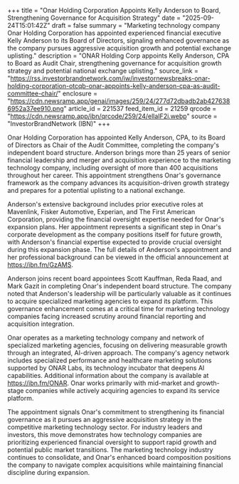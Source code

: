 +++
title = "Onar Holding Corporation Appoints Kelly Anderson to Board, Strengthening Governance for Acquisition Strategy"
date = "2025-09-24T15:01:42Z"
draft = false
summary = "Marketing technology company Onar Holding Corporation has appointed experienced financial executive Kelly Anderson to its Board of Directors, signaling enhanced governance as the company pursues aggressive acquisition growth and potential exchange uplisting."
description = "ONAR Holding Corp appoints Kelly Anderson, CPA to Board as Audit Chair, strengthening governance for acquisition growth strategy and potential national exchange uplisting."
source_link = "https://rss.investorbrandnetwork.com/iw/investornewsbreaks-onar-holding-corporation-otcqb-onar-appoints-kelly-anderson-cpa-as-audit-committee-chair/"
enclosure = "https://cdn.newsramp.app/genai/images/259/24/277d72dbadb2ab4276386952a37ee910.png"
article_id = 221537
feed_item_id = 21259
qrcode = "https://cdn.newsramp.app/ibn/qrcode/259/24/ellaIF2i.webp"
source = "InvestorBrandNetwork (IBN)"
+++

<p>Onar Holding Corporation has appointed Kelly Anderson, CPA, to its Board of Directors as Chair of the Audit Committee, completing the company's independent board structure. Anderson brings more than 25 years of senior financial leadership and merger and acquisition experience to the marketing technology company, including oversight of more than 400 acquisitions throughout her career. This appointment strengthens Onar's governance framework as the company advances its acquisition-driven growth strategy and prepares for a potential uplisting to a national exchange.</p><p>Anderson's extensive background includes prior executive roles at Mavenlink, Fisker Automotive, Experian, and The First American Corporation, providing the financial oversight expertise needed for Onar's expansion plans. Her appointment represents a significant step in Onar's corporate development as the company positions itself for future growth, with Anderson's financial expertise expected to provide crucial oversight during this expansion phase. The full details of Anderson's appointment and her professional background can be viewed in the official announcement at <a href="https://ibn.fm/GzAMS" rel="nofollow" target="_blank">https://ibn.fm/GzAMS</a>.</p><p>Anderson joins recent board appointees Scott Kauffman, Reda Raad, and Mark Gazit in completing Onar's independent board structure. The company noted that Anderson's leadership will be particularly valuable as it continues to acquire specialized marketing agencies to expand its platform. This governance enhancement comes at a critical time for marketing technology companies facing increased scrutiny around financial reporting and acquisition integration.</p><p>Onar operates as a marketing technology company and network of specialized marketing agencies, focusing on delivering measurable growth through an integrated, AI-driven approach. The company's agency network includes specialized performance and healthcare marketing solutions supported by ONAR Labs, its technology incubator that deepens AI capabilities. Additional information about the company is available at <a href="https://ibn.fm/ONAR" rel="nofollow" target="_blank">https://ibn.fm/ONAR</a>. Onar works primarily with mid-market and growth-stage companies while actively acquiring agencies to expand its service platform.</p><p>The appointment signals Onar's commitment to strengthening its financial governance as it pursues an aggressive acquisition strategy in the competitive marketing technology sector. For industry leaders and investors, this move demonstrates how technology companies are prioritizing experienced financial oversight to support rapid growth and potential public market transitions. The marketing technology industry continues to consolidate, and Onar's enhanced board composition positions the company to navigate complex acquisitions while maintaining financial discipline during expansion.</p>